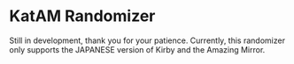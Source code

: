 # KatAM Randomizer
 
Still in development, thank you for your patience.
Currently, this randomizer only supports the JAPANESE version of Kirby and the Amazing Mirror.
